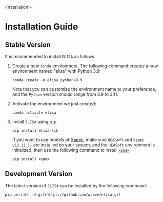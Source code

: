 (installation)=

# Installation Guide

## Stable Version

It is recommended to install ``ELISA`` as follows:

1. Create a new ``conda`` environment. The following command creates a new
   environment named "elisa" with Python 3.9:

    ```console
    conda create -n elisa python=3.9
    ```

   Note that you can customize the environment name to your preference,
   and the ``Python`` version should range from 3.9 to 3.11.

2. Activate the environment we just created:

    ```console
    conda activate elisa
    ```

3. Install ``ELISA`` using ``pip``:

    ```console
    pip install elisa-lib
    ```

   If you want to use models of [Xspec](https://heasarc.gsfc.nasa.gov/xanadu/xspec/manual/Models.html),
   make sure ``HEASoft`` and ``Xspec v12.12.1+`` are installed on your system, and the
   ``HEASoft`` environment is initialized, then use the following command to
   install [``xspex``](https://github.com/wcxve/xspex):

    ```console
    pip install xspex
    ```


## Development Version
The latest version of ``ELISA`` can be installed by the following command:

   ```console
   pip install -U git+https://github.com/wcxve/elisa.git
   ```
